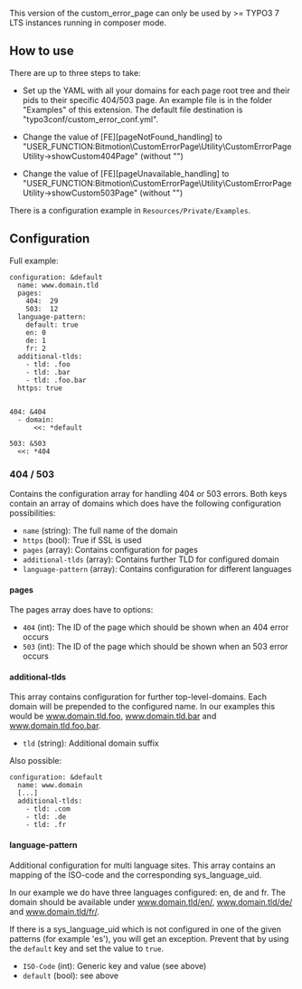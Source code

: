 This version of the custom_error_page can only be used by >= TYPO3 7 LTS instances running in composer mode.

## How to use

There are up to three steps to take:

- Set up the YAML with all your domains for each page root tree and their pids to their specific 404/503 page. An example
  file is in the folder "Examples" of this extension. The default file destination is "typo3conf/custom_error_conf.yml".

- Change the value of [FE][pageNotFound_handling] to "USER_FUNCTION:Bitmotion\CustomErrorPage\Utility\CustomErrorPageUtility->showCustom404Page" (without "")
- Change the value of [FE][pageUnavailable_handling] to "USER_FUNCTION:Bitmotion\CustomErrorPage\Utility\CustomErrorPageUtility->showCustom503Page" (without "")

There is a configuration example in <code>Resources/Private/Examples</code>.


## Configuration

Full example:

```
configuration: &default
  name: www.domain.tld
  pages:
    404:  29
    503:  12
  language-pattern:
    default: true
    en: 0
    de: 1
    fr: 2
  additional-tlds:
    - tld: .foo
    - tld: .bar
    - tld: .foo.bar
  https: true


404: &404
  - domain:
      <<: *default

503: &503
  <<: *404
```

### 404 / 503
Contains the configuration array for handling 404 or 503 errors. Both keys contain an array of domains which does have the following configuration possibilities:

+ <code>name</code> (string): The full name of the domain
+ <code>https</code> (bool): True if SSL is used
+ <code>pages</code> (array): Contains configuration for pages
+ <code>additional-tlds</code> (array): Contains further TLD for configured domain
+ <code>language-pattern</code> (array): Contains configuration for different languages

#### pages
The pages array does have to options:

+ <code>404</code> (int): The ID of the page which should be shown when an 404 error occurs
+ <code>503</code> (int): The ID of the page which should be shown when an 503 error occurs

#### additional-tlds
This array contains configuration for further top-level-domains. Each domain will be prepended to the configured name. In our examples this would be www.domain.tld.foo, www.domain.tld.bar and www.domain.tld.foo.bar.

+ <code>tld</code> (string): Additional domain suffix

Also possible:

```
configuration: &default
  name: www.domain
  [...]
  additional-tlds:
    - tld: .com
    - tld: .de
    - tld: .fr
```

#### language-pattern
Additional configuration for multi language sites. This array contains an mapping of the ISO-code and the corresponding sys_language_uid.

In our example we do have three languages configured: en, de and fr. The domain should be available under www.domain.tld/en/, www.domain.tld/de/ and www.domain.tld/fr/.

If there is a sys_language_uid which is not configured in one of the given patterns (for example 'es'), you will get an exception. Prevent that by using the <code>default</code> key and set the value to <code>true</code>.

+ <code>ISO-Code</code> (int): Generic key and value (see above)
+ <code>default</code> (bool): see above
